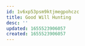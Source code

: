 ```yaml
---
id: 1v6xp53psm9ktjmegpohczc
title: Good Will Hunting
desc: ''
updated: 1655523906057
created: 1655523906057
---
```


